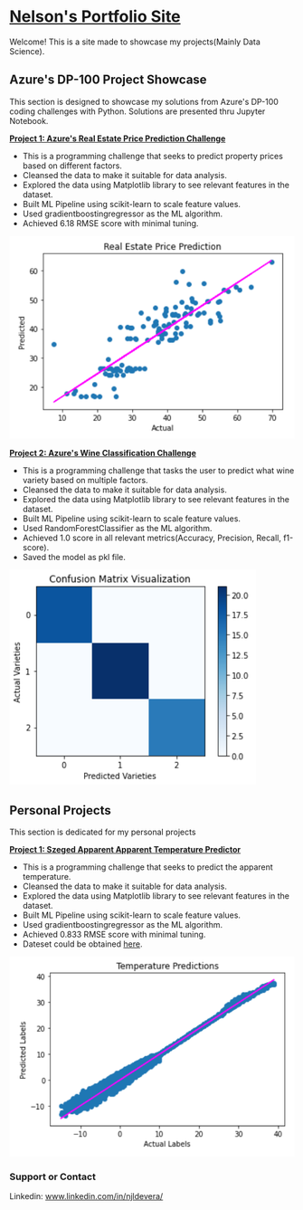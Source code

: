 # [Nelson's Portfolio Site](https://github.com/NJLDVera/Portfolio_Site)

Welcome! This is a site made to showcase my projects(Mainly Data Science).

## Azure's DP-100 Project Showcase

This section is designed to showcase my solutions from Azure's DP-100 coding challenges with Python. Solutions are presented thru Jupyter Notebook.

**[Project 1: Azure's Real Estate Price Prediction Challenge](https://github.com/NJLDVera/DP100RealEstateChallenge)**

* This is a programming challenge that seeks to predict property prices based on different factors.
* Cleansed the data to make it suitable for data analysis.
* Explored the data using Matplotlib library to see relevant features in the dataset.
* Built ML Pipeline using scikit-learn to scale feature values. 
* Used gradientboostingregressor as the ML algorithm.
* Achieved 6.18 RMSE score with minimal tuning.

![](images/Real_estate.PNG)

**[Project 2: Azure's Wine Classification Challenge](https://github.com/NJLDVera/DP100WineClassificationChallenge)**

* This is a programming challenge that tasks the user to predict what wine variety based on multiple factors.
* Cleansed the data to make it suitable for data analysis.
* Explored the data using Matplotlib library to see relevant features in the dataset.
* Built ML Pipeline using scikit-learn to scale feature values. 
* Used RandomForestClassifier as the ML algorithm.
* Achieved 1.0 score in all relevant metrics(Accuracy, Precision, Recall, f1-score).
* Saved the model as pkl file.

![](images/WineC.PNG)

## Personal Projects

This section is dedicated for my personal projects

**[Project 1: Szeged Apparent Apparent Temperature Predictor](https://github.com/NJLDVera/Szeged_Weather)**

* This is a programming challenge that seeks to predict the apparent temperature.
* Cleansed the data to make it suitable for data analysis.
* Explored the data using Matplotlib library to see relevant features in the dataset.
* Built ML Pipeline using scikit-learn to scale feature values. 
* Used gradientboostingregressor as the ML algorithm.
* Achieved 0.833 RMSE score with minimal tuning.
* Dateset could be obtained [here](https://www.kaggle.com/budincsevity/szeged-weather).

![](images/Szeged_Weather.PNG)

### Support or Contact

Linkedin: www.linkedin.com/in/njldevera/

